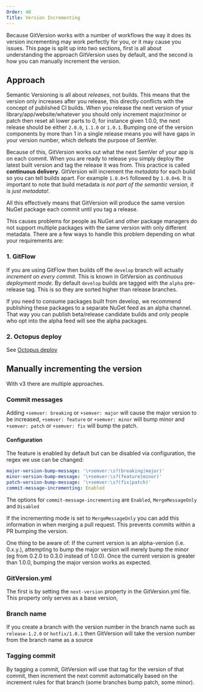 ```yaml
---
Order: 40
Title: Version Incrementing
---
```


Because GitVersion works with a number of workflows the way it does its version
incrementing may work perfectly for you, or it may cause you issues. This page
is split up into two sections, first is all about understanding the approach
GitVersion uses by default, and the second is how you can manually increment the
version.

## Approach

Semantic Versioning is all about *releases*, not builds. This means that the
version only increases after you release, this directly conflicts with the
concept of published CI builds. When you release the next version of your
library/app/website/whatever you should only increment major/minor or patch then
reset all lower parts to 0, for instance given 1.0.0, the next release should be
either `2.0.0`, `1.1.0` or `1.0.1`. Bumping one of the version components by
more than 1 in a single release means you will have gaps in your version number,
which defeats the purpose of SemVer.

Because of this, GitVersion works out what the next SemVer of your app is on
each commit. When you are ready to release you simply deploy the latest built
version and tag the release it was from. This practice is called
**continuous delivery**. GitVersion will increment the *metadata* for each build
so you can tell builds apart. For example `1.0.0+5` followed by `1.0.0+6`. It is
important to note that build metadata *is not part of the semantic version, it
is just metadata!*.

All this effectively means that GitVersion will produce the same version NuGet
package each commit until you tag a release.

This causes problems for people as NuGet and other package managers do not
support multiple packages with the same version with only different metadata.
There are a few ways to handle this problem depending on what your requirements
are:

### 1. GitFlow

If you are using GitFlow then builds off the `develop` branch will actually
*increment on every commit*. This is known in GitVersion as *continuous
deployment mode*. By default `develop` builds are tagged with the `alpha`
pre-release tag. This is so they are sorted higher than release branches.

If you need to consume packages built from develop, we recommend publishing
these packages to a separate NuGet feed as an alpha channel. That way you can
publish beta/release candidate builds and only people who opt into the alpha
feed will see the alpha packages.

### 2. Octopus deploy

See [Octopus deploy](../build-server-support/build-server/octopus-deploy)

## Manually incrementing the version

With v3 there are multiple approaches.

### Commit messages

Adding `+semver: breaking` or `+semver: major` will cause the major version to
be increased, `+semver: feature` or `+semver: minor` will bump minor and
`+semver: patch` or `+semver: fix` will bump the patch.

#### Configuration

The feature is enabled by default but can be disabled via configuration, the
regex we use can be changed:

```yaml
major-version-bump-message: '\+semver:\s?(breaking|major)'
minor-version-bump-message: '\+semver:\s?(feature|minor)'
patch-version-bump-message: '\+semver:\s?(fix|patch)'
commit-message-incrementing: Enabled
```

The options for `commit-message-incrementing` are `Enabled`, `MergeMessageOnly`
and `Disabled`

If the incrementing mode is set to `MergeMessageOnly` you can add this
information in when merging a pull request. This prevents commits within a PR
bumping the version.

One thing to be aware of: If the current version is an alpha-version
(i.e. 0.x.y.), attempting to bump the major version will merely bump the minor
(eg from 0.2.0 to 0.3.0 instead of 1.0.0). Once the current version is greater
than 1.0.0, bumping the major version works as expected.

### GitVersion.yml

The first is by setting the `next-version` property in the GitVersion.yml file.
This property only serves as a base version,

### Branch name

If you create a branch with the version number in the branch name such as
`release-1.2.0` or `hotfix/1.0.1` then GitVersion will take the version number
from the branch name as a source

### Tagging commit

By tagging a commit, GitVersion will use that tag for the version of that
commit, then increment the next commit automatically based on the increment
rules for that branch (some branches bump patch, some minor).

